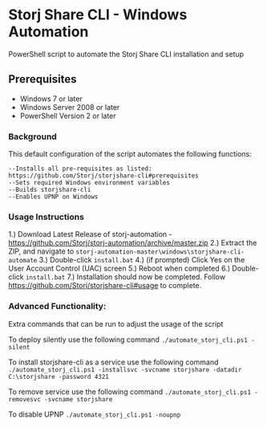 Storj Share CLI - Windows Automation
===============

PowerShell script to automate the Storj Share CLI installation and setup

Prerequisites
-------------

* Windows 7 or later
* Windows Server 2008 or later
* PowerShell Version 2 or later

### Background

This default configuration of the script automates the following functions:

```
--Installs all pre-requisites as listed: https://github.com/Storj/storjshare-cli#prerequisites
--Sets required Windows environment variables
--Builds storjshare-cli
--Enables UPNP on Windows
```

### Usage Instructions

1.) Download Latest Release of storj-automation - https://github.com/Storj/storj-automation/archive/master.zip
2.) Extract the ZIP, and navigate to `storj-automation-master\windows\storjshare-cli-automate`
3.) Double-click `install.bat`
4.) (if prompted) Click Yes on the User Account Control (UAC) screen
5.) Reboot when completed
6.) Double-click `install.bat`
7.) Installation should now be completed. Follow https://github.com/Storj/storjshare-cli#usage to complete.

### Advanced Functionality:

Extra commands that can be run to adjust the usage of the script

To deploy silently use the following command
`./automate_storj_cli.ps1 -silent`

To install storjshare-cli as a service use the following command
`./automate_storj_cli.ps1 -installsvc -svcname storjshare -datadir C:\storjshare -password 4321`

To remove service use the following command
`./automate_storj_cli.ps1 -removesvc -svcname storjshare`

To disable UPNP
`./automate_storj_cli.ps1 -noupnp`
